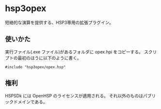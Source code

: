 # hsp3opex
短絡的な演算を提供する、HSP3専用の拡張プラグイン。

## 使いかた
実行ファイル(.exe ファイル)があるフォルダに opex.hpi をコピーする。
スクリプトの最初のほうに以下のように書く。

```hsp
#include "hsp3opex/opex.hsp"
```

## 権利
HSPSDk には OpenHSP のライセンスが適用される。
それ以外のものはパブリックドメインである。

